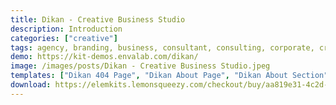 ```yaml
---
title: Dikan - Creative Business Studio
description: Introduction
categories: ["creative"]
tags: agency, branding, business, consultant, consulting, corporate, creative, dark, marketing, multipurpose, orange
demo: https://kit-demos.envalab.com/dikan/
image: /images/posts/Dikan - Creative Business Studio.jpeg
templates: ["Dikan 404 Page", "Dikan About Page", "Dikan About Section", "Dikan Blog Page", "Dikan Blog Section", "Dikan Brands Section", "Dikan Call To Action Section", "Dikan Contact Form", "Dikan Contact Page", "Dikan Counter Section", "Dikan Faq Page", "Dikan Faq Section", "Dikan Feature Section", "Dikan Footer Section", "Dikan Header Section", "Dikan Hero Section", "Dikan Home Page", "Dikan Page Title Section", "Dikan Portfolio Page", "Dikan Portfolio Section", "Dikan Service Details Page", "Dikan Service Section", "Dikan Services Page", "Dikan Single Post Page", "Dikan Team Page", "Dikan Team Section", "Dikan Testimonial Section", "Global"]
download: https://elemkits.lemonsqueezy.com/checkout/buy/aa819e31-4c2d-4835-88c5-190d901e71a0
---
```

